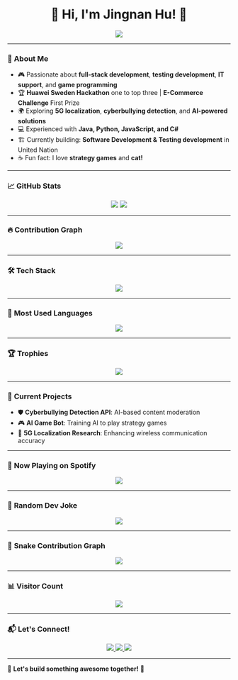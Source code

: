 <h1 align="center">👋 Hi, I'm Jingnan Hu! 🚀</h1>

<p align="center">
  <img src="https://readme-typing-svg.herokuapp.com?font=Fira+Code&duration=3000&pause=500&color=00F7EF&center=true&width=435&lines=Master's+in+Computer+Science;Game+Development+Enthusiast;AI+%7C+Big+Data+%7C+Cybersecurity;Ex-UN+Intern+%F0%9F%87%A8%F0%9F%87%AD;Always+learning+new+things!+%F0%9F%8C%8F" />
</p>

---

### 🚀 **About Me**
- 🎮 Passionate about **full-stack development**, **testing development**, **IT support**, and **game programming**
- 🏆 **Huawei Sweden Hackathon** one to top three | **E-Commerce Challenge** First Prize
- 🌍 Exploring **5G localization**, **cyberbullying detection**, and **AI-powered solutions**
- 💻 Experienced with **Java, Python, JavaScript, and C#**
- 🏗️ Currently building: **Software Development & Testing development** in United Nation
- ☕ Fun fact: I love **strategy games** and **cat!**

---

### 📈 **GitHub Stats**
<p align="center">
  <img src="https://github-readme-stats.vercel.app/api?username=JingnanHu&show_icons=true&theme=tokyonight&count_private=true&hide_border=true" />
  <img src="https://github-readme-streak-stats.herokuapp.com/?user=JingnanHu&theme=tokyonight&hide_border=true" />
</p>

---

### 🔥 **Contribution Graph**
<p align="center">
  <img src="https://github-readme-activity-graph.vercel.app/graph?username=JingnanHu&theme=tokyo-night&hide_border=true" />
</p>

---

### 🛠 **Tech Stack**
<p align="center">
  <img src="https://skillicons.dev/icons?i=python,java,cpp,js,ts,html,css,nodejs,react,vue,flutter,aws,docker,kubernetes,linux" />
</p>

---

### 🚀 **Most Used Languages**
<p align="center">
  <img src="https://github-readme-stats.vercel.app/api/top-langs/?username=JingnanHu&layout=compact&theme=tokyonight&hide_border=true" />
</p>

---

### 🏆 **Trophies**
<p align="center">
  <img src="https://github-profile-trophy.vercel.app/?username=JingnanHu&theme=onedark&margin-w=15&column=7" />
</p>

---

### 🎯 **Current Projects**
- 🛡 **Cyberbullying Detection API**: AI-based content moderation  
- 🎮 **AI Game Bot**: Training AI to play strategy games  
- 📡 **5G Localization Research**: Enhancing wireless communication accuracy  

---

### 🎵 **Now Playing on Spotify**
<p align="center">
  <img src="https://novatorem-ten.vercel.app/api/spotify" />
</p>

---

### 🤣 **Random Dev Joke**
<p align="center">
  <img src="https://readme-jokes.vercel.app/api" />
</p>

---

### 🐍 **Snake Contribution Graph**
<p align="center">
  <img src="https://raw.githubusercontent.com/JingnanHu/JingnanHu/output/github-contribution-grid-snake.svg" />
</p>

---

### 📊 **Visitor Count**
<p align="center">
  <img src="https://komarev.com/ghpvc/?username=JingnanHu&label=Profile%20Views&color=blue&style=plastic" />
</p>

---

### 📬 **Let's Connect!**
<p align="center">
  <a href="https://www.linkedin.com/in/jingnan-hu">
    <img src="https://img.shields.io/badge/-LinkedIn-blue?style=for-the-badge&logo=Linkedin&logoColor=white" />
  </a>
  <a href="https://github.com/JingnanHu">
    <img src="https://img.shields.io/badge/-GitHub-333?style=for-the-badge&logo=github" />
  </a>
  <a href="https://yourportfolio.com">
    <img src="https://img.shields.io/badge/Portfolio-My%20Site-green?style=for-the-badge&logo=web" />
  </a>
</p>

---

🚀 **Let's build something awesome together!** 🚀


